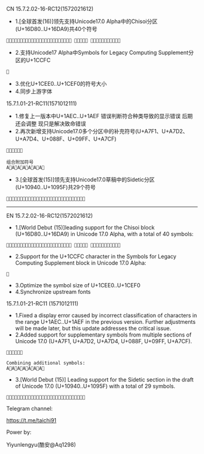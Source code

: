 CN
15.7.2.02-16-RC12(1572021612)
 - 1.[全球首发(16)]领先支持Unicode17.0 Alpha中的Chisoi分区(U+16D80..U+16DA9)共40个符号
```
𖶀𖶁𖶂𖶃𖶄𖶅𖶆𖶇𖶈𖶉𖶊𖶋𖶌𖶍𖶎𖶏𖶐𖶑𖶒𖶓𖶔𖶕𖶖𖶗 𖶘𖶙𖶚𖶛𖶜 𖶝𖶠𖶡𖶢𖶣𖶤𖶥𖶦𖶧𖶨𖶩
```
 - 2.支持Unicode17 Alpha中Symbols for Legacy Computing Supplement分区的U+1CCFC
```
𜳼
```
 - 3.优化U+1CEE0..U+1CEF0的符号大小
 - 4.同步上游字体
 
15.7.1.01-21-RC11(1571012111)
 - 1.修复上一版本中U+1AEC..U+1AEF 错误判断符合种类导致的显示错误 后期还会调整 现只是解决致命错误
 - 2.再次新增支持Unicode17.0多个分区中的补充符号(U+A7F1、U+A7D2、U+A7D4、U+088F、U+09FF、U+A7CF)
```
꟱꟒꟔࢏৿꟏
```
```
组合附加符号
A᫟A᫯A᫮A᫞A᫭A᫬A᫰
```
 - 3.[全球首发(15)]领先支持Unicode17.0草稿中的Sidetic分区(U+10940..U+1095F)共29个符号
```
𐥀𐥁𐥂𐥃𐥄𐥅𐥆𐥇𐥈𐥉𐥊𐥋𐥌𐥍𐥎𐥏𐥐𐥑𐥒𐥓𐥔𐥕𐥖𐥗𐥘𐥙𐥚𐥛𐥜
```

-------
EN
15.7.2.02-16-RC12(1572021612)

- 1.[World Debut (15)]leading support for the Chisoi block (U+16D80..U+16DA9) in Unicode 17.0 Alpha, with a total of 40 symbols:

```
𖶀𖶁𖶂𖶃𖶄𖶅𖶆𖶇𖶈𖶉𖶊𖶋𖶌𖶍𖶎𖶏𖶐𖶑𖶒𖶓𖶔𖶕𖶖𖶗 𖶘𖶙𖶚𖶛𖶜 𖶝𖶠𖶡𖶢𖶣𖶤𖶥𖶦𖶧𖶨𖶩
```
- 2.Support for the U+1CCFC character in the Symbols for Legacy Computing Supplement block in Unicode 17.0 Alpha:
```
𜳼
```
- 3.Optimize the symbol size of U+1CEE0..U+1CEF0
- 4.Synchronize upstream fonts
 
15.7.1.01-21-RC11 (1571012111)
- 1.Fixed a display error caused by incorrect classification of characters in the range U+1AEC..U+1AEF in the previous version. Further adjustments will be made later, but this update addresses the critical issue.
- 2.Added support for supplementary symbols from multiple sections of Unicode 17.0 (U+A7F1, U+A7D2, U+A7D4, U+088F, U+09FF, U+A7CF).
```
꟱꟒꟔࢏৿꟏
```
```
Combining additional symbols:
A᫟A᫯A᫮A᫞A᫭A᫬A᫰
```
- 3.[World Debut (15)] Leading support for the Sidetic section in the draft of Unicode 17.0 (U+10940..U+1095F) with a total of 29 symbols.
```
𐥀𐥁𐥂𐥃𐥄𐥅𐥆𐥇𐥈𐥉𐥊𐥋𐥌𐥍𐥎𐥏𐥐𐥑𐥒𐥓𐥔𐥕𐥖𐥗𐥘𐥙𐥚𐥛𐥜
```


Telegram channel:

https://t.me/taichi91

Power by:

Yiyunlengyu(酷安@Aq1298)